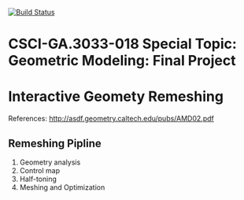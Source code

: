 [![Build Status](https://travis-ci.org/NYUGeometricModeling/GM_Assignment_6.svg?branch=master)](https://travis-ci.org/NYUGeometricModeling/GM_Assignment_6)

# CSCI-GA.3033-018 Special Topic: Geometric Modeling: Final Project
# Interactive Geomety Remeshing
References: http://asdf.geometry.caltech.edu/pubs/AMD02.pdf
## Remeshing Pipline

1. Geometry analysis
2. Control map
3. Half-toning
4. Meshing and Optimization

